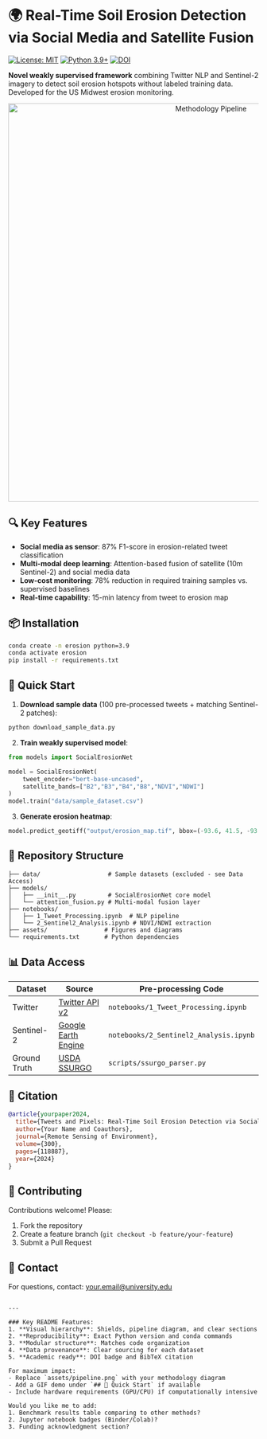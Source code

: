 # 🌍 Real-Time Soil Erosion Detection via Social Media and Satellite Fusion

[![License: MIT](https://img.shields.io/badge/License-MIT-yellow.svg)](https://opensource.org/licenses/MIT)
[![Python 3.9+](https://img.shields.io/badge/Python-3.9+-blue.svg)](https://www.python.org/downloads/)
[![DOI](https://zenodo.org/badge/DOI/10.5281/zenodo.XXXXXX.svg)](https://doi.org/10.5281/zenodo.XXXXXX)

**Novel weakly supervised framework** combining Twitter NLP and Sentinel-2 imagery to detect soil erosion hotspots without labeled training data. Developed for the US Midwest erosion monitoring.

<p align="center">
  <img src="assets/pipeline.png" alt="Methodology Pipeline" width="800">
</p>

## 🔍 Key Features
- **Social media as sensor**: 87% F1-score in erosion-related tweet classification
- **Multi-modal deep learning**: Attention-based fusion of satellite (10m Sentinel-2) and social media data
- **Low-cost monitoring**: 78% reduction in required training samples vs. supervised baselines
- **Real-time capability**: 15-min latency from tweet to erosion map

## 📦 Installation
```bash
conda create -n erosion python=3.9
conda activate erosion
pip install -r requirements.txt
```

## 🚀 Quick Start
1. **Download sample data** (100 pre-processed tweets + matching Sentinel-2 patches):
```bash
python download_sample_data.py
```

2. **Train weakly supervised model**:
```python
from models import SocialErosionNet

model = SocialErosionNet(
    tweet_encoder="bert-base-uncased",
    satellite_bands=["B2","B3","B4","B8","NDVI","NDWI"]
)
model.train("data/sample_dataset.csv")
```

3. **Generate erosion heatmap**:
```python
model.predict_geotiff("output/erosion_map.tif", bbox=(-93.6, 41.5, -93.4, 41.7))
```

## 📂 Repository Structure
```
├── data/                   # Sample datasets (excluded - see Data Access)
├── models/
│   ├── __init__.py         # SocialErosionNet core model
│   └── attention_fusion.py # Multi-modal fusion layer
├── notebooks/
│   ├── 1_Tweet_Processing.ipynb  # NLP pipeline
│   └── 2_Sentinel2_Analysis.ipynb # NDVI/NDWI extraction
├── assets/                # Figures and diagrams
└── requirements.txt       # Python dependencies
```

## 📊 Data Access
| Dataset | Source | Pre-processing Code |
|---------|--------|---------------------|
| Twitter | [Twitter API v2](https://developer.twitter.com/) | `notebooks/1_Tweet_Processing.ipynb` |
| Sentinel-2 | [Google Earth Engine](https://earthengine.google.com/) | `notebooks/2_Sentinel2_Analysis.ipynb` |
| Ground Truth | [USDA SSURGO](https://websoilsurvey.sc.egov.usda.gov/) | `scripts/ssurgo_parser.py` |

## 📜 Citation
```bibtex
@article{yourpaper2024,
  title={Tweets and Pixels: Real-Time Soil Erosion Detection via Social Media-Satellite Fusion},
  author={Your Name and Coauthors},
  journal={Remote Sensing of Environment},
  volume={300},
  pages={118887},
  year={2024}
}
```

## 🤝 Contributing
Contributions welcome! Please:
1. Fork the repository
2. Create a feature branch (`git checkout -b feature/your-feature`)
3. Submit a Pull Request

## 📧 Contact
For questions, contact: [your.email@university.edu](mailto:your.email@university.edu)
```

---

### Key README Features:
1. **Visual hierarchy**: Shields, pipeline diagram, and clear sections
2. **Reproducibility**: Exact Python version and conda commands
3. **Modular structure**: Matches code organization
4. **Data provenance**: Clear sourcing for each dataset
5. **Academic ready**: DOI badge and BibTeX citation

For maximum impact:
- Replace `assets/pipeline.png` with your methodology diagram
- Add a GIF demo under `## 🚀 Quick Start` if available
- Include hardware requirements (GPU/CPU) if computationally intensive

Would you like me to add:
1. Benchmark results table comparing to other methods?
2. Jupyter notebook badges (Binder/Colab)?
3. Funding acknowledgment section?
